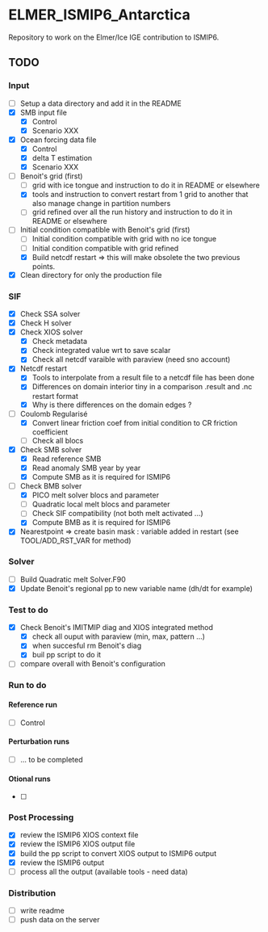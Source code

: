 # ELMER_ISMIP6_Antarctica

Repository to work on the Elmer/Ice IGE contribution to ISMIP6.

## TODO

### Input
- [ ] Setup a data directory and add it in the README
- [X] SMB input file
    - [X] Control
    - [X] Scenario XXX
- [X] Ocean forcing data file
    - [X] Control
    - [X] delta T estimation
    - [X] Scenario XXX
- [ ] Benoit's grid (first)
    - [ ] grid with ice tongue and instruction to do it in README or elsewhere
    - [X] tools and instruction to convert restart from 1 grid to another that also manage change in partition numbers
    - [ ] grid refined over all the run history and instruction to do it in README or elsewhere
- [ ] Initial condition compatible with Benoit's grid (first)
    - [ ] Initial condition compatible with grid with no ice tongue
    - [ ] Initial condition compatible with grid refined
    - [X] Build netcdf restart => this will make obsolete the two previous points.
- [X] Clean directory for only the production file

### SIF
- [X] Check SSA  solver
- [X] Check H    solver
- [X] Check XIOS solver
    - [X] Check metadata
    - [X] Check integrated value wrt to save scalar
    - [X] Check all netcdf varaible with paraview (need sno account)
- [X] Netcdf restart
    - [X] Tools to interpolate from a result file to a netcdf file has been done
    - [X] Differences on domain interior tiny in a comparison .result and .nc restart format
    - [X] Why is there differences on the domain edges ?
- [ ] Coulomb Regularisé
    - [X] Convert linear friction coef from initial condition to CR friction coefficient
    - [ ] Check all blocs
- [X] Check SMB solver
    - [X] Read reference SMB
    - [X] Read anomaly SMB year by year
    - [X] Compute SMB as it is required for ISMIP6
- [ ] Check BMB solver
    - [X] PICO melt solver blocs and parameter
    - [ ] Quadratic local melt blocs and parameter
    - [ ] Check SIF compatibility (not both melt activated ...)
    - [X] Compute BMB as it is required for ISMIP6
- [X] Nearestpoint => create basin mask : variable added in restart (see TOOL/ADD_RST_VAR for method)

### Solver
- [ ] Build Quadratic melt Solver.F90
- [X] Update Benoit's regional pp to new variable name (dh/dt for example)

### Test to do
- [X] Check Benoit's IMITMIP diag and XIOS integrated method
   - [X] check all ouput with paraview (min, max, pattern ...)
   - [X] when succesful rm Benoit's diag
   - [X] buil pp script to do it
- [ ] compare overall with Benoit's configuration

### Run to do
#### Reference run
- [ ] Control
#### Perturbation runs
- [ ] ... to be completed
#### Otional runs
- [ ]

### Post Processing
- [X] review the ISMIP6 XIOS context file
- [X] review the ISMIP6 XIOS output file
- [X] build the pp script to convert XIOS output to ISMIP6 output
- [X] review the ISMIP6 output
- [ ] process all the output (available tools - need data)

### Distribution
- [ ] write readme
- [ ] push data on the server

